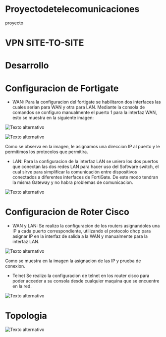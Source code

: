 # Proyectodetelecomunicaciones
proyecto
# VPN SITE-TO-SITE
# Desarrollo
# Configuracion de Fortigate
- WAN:
Para la configuracion del fortigate se habilitaron dos interfaces las cuales serian para WAN y otra para LAN. Mediante la consola de comandos se configuro manualmente el puerto 1 para la interfaz WAN, esto se muestra en la siguiente imagen:

 ![Texto alternativo](https://files.catbox.moe/g4ghci.png)

 ![Texto alternativo](https://files.catbox.moe/g20xkp.png)

 Como se observa en la imagen, le asignamos una direccion IP al puerto y le permitimos los protocolos que permitira.

- LAN:
Para la configuracion de la interfaz LAN se uniero los dos puertos que conectan las dos redes LAN para hacer uso del Software switch, el cual sirve para simplificar la comunicación entre dispositivos conectados a diferentes interfaces de FortiGate. De este modo tendran la misma Gateway y no habra problemas de comunicacion.

 ![Texto alternativo](https://files.catbox.moe/2ymm1y.png)

# Configuracion de Roter Cisco
- WAN y LAN:
Se realizo la configuracion de los routers asignandoles una IP a cada puerto correspondiente, utilizando el protocolo dhcp para asignar IP en la interfaz de salida a la WAN y manualmente para la interfaz LAN.

 ![Texto alternativo](https://files.catbox.moe/f1ualv.png)

 Como se muestra en la imagen la asignacion de las IP y prueba de conexion.

- Telnet
 Se realizo la configuracion de telnet en los router cisco para poder acceder a su consola desde cualquier maquina que se encuentre en la red.

 ![Texto alternativo](https://files.catbox.moe/5xn0lu.png)

# Topologia
![Texto alternativo](https://files.catbox.moe/8jtdfy.png)
